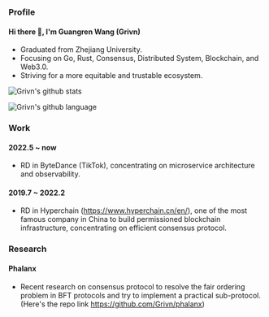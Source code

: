 ### Profile

#### Hi there 👋, I'm Guangren Wang (Grivn)

- Graduated from Zhejiang University.
- Focusing on Go, Rust, Consensus, Distributed System, Blockchain, and Web3.0.
- Striving for a more equitable and trustable ecosystem.

![Grivn's github stats](https://github-readme-stats.vercel.app/api?username=Grivn&show_icons=true&theme=onedark)

![Grivn's github language](https://github-readme-stats.vercel.app/api/top-langs?username=Grivn&show_icons=true&hide_border=true&theme=onedark)

### Work

#### 2022.5 ~ now
- RD in ByteDance (TikTok), concentrating on microservice architecture and observability.

#### 2019.7 ~ 2022.2
- RD in Hyperchain (https://www.hyperchain.cn/en/), one of the most famous company in China to build permissioned blockchain infrastructure, concentrating on efficient consensus protocol.

### Research

#### Phalanx
- Recent research on consensus protocol to resolve the fair ordering problem in BFT protocols and try to implement a practical sub-protocol. (Here's the repo link https://github.com/Grivn/phalanx)
